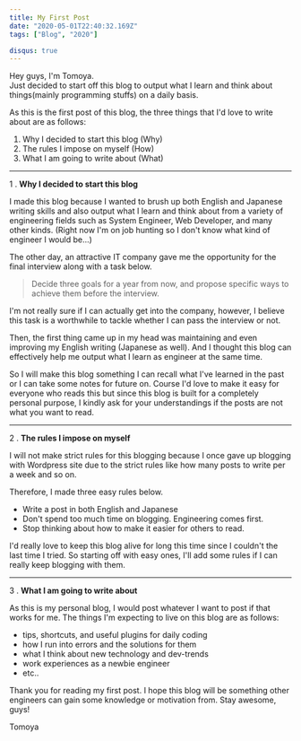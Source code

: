 ```yaml
---
title: My First Post
date: "2020-05-01T22:40:32.169Z"
tags: ["Blog", "2020"]

disqus: true
---
```


Hey guys, I'm Tomoya.  
Just decided to start off this blog to output what I learn and think about things(mainly programming stuffs) on a daily basis.

As this is the first post of this blog, the three things that I'd love to write about are as follows:

1. Why I decided to start this blog (Why)
2. The rules I impose on myself (How)
3. What I am going to write about (What)

---
1 . **Why I decided to start this blog**

I made this blog because I wanted to brush up both English and Japanese writing skills and also output what I learn and think about from a variety of engineering fields such as System Engineer, Web Developer, and many other kinds. (Right now I'm on job hunting so I don't know what kind of engineer I would be...)

The other day, an attractive IT company gave me the opportunity for the final interview along with a task below.

> Decide three goals for a year from now, and propose specific ways to achieve them before the interview.

I'm not really sure if I can actually get into the company, however, I believe this task is a worthwhile to tackle whether I can pass the interview or not.

Then, the first thing came up in my head was maintaining and even improving my English writing (Japanese as well). And I thought this blog can effectively help me output what I learn as engineer at the same time.

So I will make this blog something I can recall what I've learned in the past or I can take some notes for future on. Course I'd love to make it easy for everyone who reads this but since this blog is built for a completely personal purpose, I kindly ask for your understandings if the posts are not what you want to read.

---

2 . **The rules I impose on myself**

I will not make strict rules for this blogging because I once gave up blogging with Wordpress site due to the strict rules like how many posts to write per a week and so on.

Therefore, I made three easy rules below.

 - Write a post in both English and Japanese
 - Don't spend too much time on blogging. Engineering comes first.
 - Stop thinking about how to make it easier for others to read.

I'd really love to keep this blog alive for long this time since I couldn't the last time I tried. So starting off with easy ones, I'll add some rules if I can really keep blogging with them.

---

3 . **What I am going to write about**

As this is my personal blog, I would post whatever I want to post if that works for me. The things I'm expecting to live on this blog are as follows:

 - tips, shortcuts, and useful plugins for daily coding
 - how I run into errors and the solutions for them
 - what I think about new technology and dev-trends
 - work experiences as a newbie engineer
 - etc..

Thank you for reading my first post.
I hope this blog will be something other engineers can gain some knowledge or motivation from. Stay awesome, guys!

Tomoya